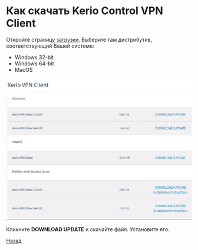 ---
---
# Как скачать Kerio Control VPN Client

Откройте страницу [загрузки][download].
Выберите там дистрибутив, соответствующий Вашей системе:

* Windows 32-bit
* Windows 64-bit
* MacOS

![pic-download]

Кликните **DOWNLOAD UPDATE** и скачайте файл.
Установите его.

[Назад][back]

[download]: https://www.gfi.com/products-and-solutions/network-securitysolutions/kerio-control/resources/other-downloads/vpn
[back]: index.md "Основная инструкция"

[pic-download]: assets/images/download.png "Kerio VPN Client"
